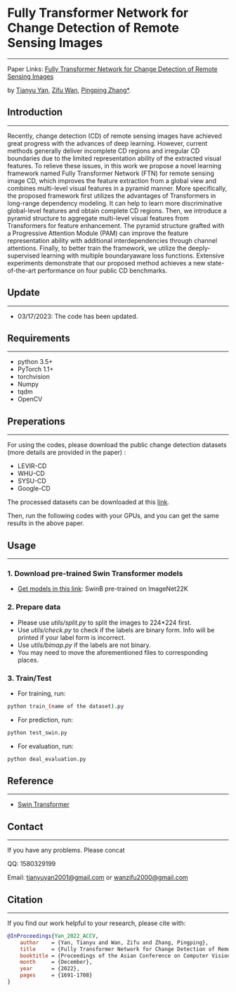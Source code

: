 ﻿# Fully Transformer Network for Change Detection of Remote Sensing Images
****

Paper Links: [Fully Transformer Network for Change Detection of Remote Sensing Images
](https://openaccess.thecvf.com/content/ACCV2022/html/Yan_Fully_Transformer_Network_for_Change_Detection_of_Remote_Sensing_Images_ACCV_2022_paper.html)

by [Tianyu Yan](), [Zifu Wan](), [Pingping Zhang*](https://scholar.google.com/citations?user=MfbIbuEAAAAJ&hl=zh-CN).

## Introduction
****
Recently, change detection (CD) of remote sensing images have achieved great progress with the advances of deep learning. However, current methods generally deliver incomplete CD regions and irregular CD boundaries due to the limited representation ability of the extracted visual features. To relieve these issues, in this work we propose a novel learning framework named Fully Transformer Network (FTN) for remote sensing image CD, which improves the feature extraction from a global view and combines multi-level visual features in a pyramid manner. More specifically, the proposed framework first utilizes the advantages of Transformers in long-range dependency modeling. It can help to learn more discriminative global-level features and obtain complete CD regions. Then, we introduce a pyramid structure to aggregate multi-level visual features from Transformers for feature enhancement. The pyramid structure grafted with a Progressive Attention Module (PAM) can improve the feature representation ability with additional interdependencies through channel attentions. Finally, to better train the framework, we utilize the deeply-supervised learning with multiple boundaryaware loss functions. Extensive experiments demonstrate that our proposed method achieves a new state-of-the-art performance on four public CD benchmarks.

## Update
**** 

* 03/17/2023: The code has been updated.

## Requirements
****
* python 3.5+
* PyTorch 1.1+
* torchvision
* Numpy
* tqdm
* OpenCV

## Preperations
****

For using the codes, please download the public change detection datasets 
(more details are provided in the paper) :
* LEVIR-CD
* WHU-CD
* SYSU-CD
* Google-CD

The processed datasets can be downloaded at this [link](https://drive.google.com/drive/folders/1Knqdxb6g8_7NFKqeHgnp-iUEMRemGCNh?usp=share_link).

Then, run the following codes with your GPUs, and you can get the same results in the above paper.  


## Usage
****

### 1. Download pre-trained Swin Transformer models
* [Get models in this link](https://github.com/SwinTransformer/storage/releases/download/v1.0.0/swin_base_patch4_window7_224_22kto1k.pth): SwinB pre-trained on ImageNet22K 


### 2. Prepare data

* Please use *utils/split.py* to split the images to 224*224 first.
* Use *utils/check.py* to check if the labels are binary form. Info will be printed if your label form is incorrect.
* Use *utils/bimap.py* if the labels are not binary.
* You may need to move the aforementioned files to corresponding places.

### 3. Train/Test

- For training, run:

```bash
python train_(name of the dataset).py
```

[//]: # (- If you want to use the SSIM and IOU loss function with CrossEntropy loss funtion together, you just need to remove comments in train.py &#40;below the CrossEntropy loss&#41; and add the loss operation in the loss calculation place.&#41;)
[//]: # (- Especially, when you calculate the IOU loss, you need to convert the images &#40;convert 0->1, 1->0&#41;. Because the image pixels values are mostly 0, and it will influence the IOU loss calculation &#40;Based on IOU loss characteristic&#41;.)

- For prediction, run:
```bash
python test_swin.py 
```

- For evaluation, run:
```bash
python deal_evaluation.py 
```

## Reference
****

* [Swin Transformer](https://github.com/microsoft/Swin-Transformer)

## Contact
****

If you have any problems. Please concat

QQ: 1580329199

Email: tianyuyan2001@gmail.com or wanzifu2000@gmail.com

## Citation
****

If you find our work helpful to your research, please cite with:

```bibtex
@InProceedings{Yan_2022_ACCV,
    author    = {Yan, Tianyu and Wan, Zifu and Zhang, Pingping},
    title     = {Fully Transformer Network for Change Detection of Remote Sensing Images},
    booktitle = {Proceedings of the Asian Conference on Computer Vision (ACCV)},
    month     = {December},
    year      = {2022},
    pages     = {1691-1708}
}
```
